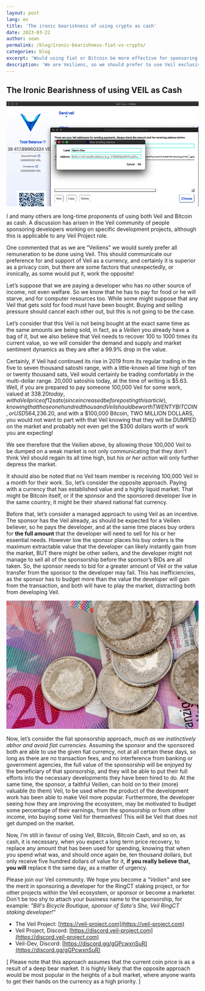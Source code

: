 ```yaml
---
layout: post
lang: en
title: 'The ironic bearishness of using crypto as cash'
date: 2023-03-22
author: sean
permalink: /blog/ironic-bearishness-fiat-vs-crypto/
categories: blog
excerpt: 'Would using fiat or Bitcoin be more effective for sponsoring Veil devs, or use only Veil?'
description: 'We are Veiliens, so we should prefer to use Veil exclusively when paying a developer, right? The ironic bearishness of using Bitcoin as Cash.'
---
```


## The Ironic Bearishness of using VEIL as Cash

![AddAddressForSatoShe](/uploads/sendVeil-AddAddress.jpg)

I and many others are long-time proponents of using both Veil and Bitcoin as cash. A discussion has arisen in the Veil community of people sponsoring developers working on specific development projects, although this is applicable to any Veil Project role.

One commented that as we are “Veiliens” we would surely prefer all remuneration to be done using Veil. This should communicate our preference for and support of Veil as a currency, and certainly it is superior as a privacy coin, but there are some factors that unexpectedly, or ironically, as some would put it, work the opposite!

Let’s suppose that we are paying a developer who has no other source of income, not even welfare. So we know that he has to pay for food or he will starve, and for computer resources too. While some might suppose that any Veil that gets sold for food must have been bought. Buying and selling pressure should cancel each other out, but this is not going to be the case.

Let’s consider that this Veil is not being bought at the exact same time as the same amounts are being sold, in fact, as a _Veilien_ you already have a bag of it, but we also believe that Veil needs to recover 100 to 1000 times its current value, so we will consider the demand and supply and market sentiment dynamics as they are after a 99.9% drop in the value. 

Certainly, if Veil had continued its rise in 2019 from its regular trading in the five to seven thousand satoshi range, with a little-known all time high of ten or twenty thousand sats, Veil would certainly be trading comfortably in the multi-dollar range. 20,000 satoshis today, at the time of writing is $5.63. Well, if you are prepared to pay someone 100,000 Veil for some work, valued at $338.20 today, with a Veil price of 12 sats (since increased before posting this article), knowing that those one hundred thousand Veil should be worth TWENTY BITCOIN, or USD$564,236.20, and with a $100,000 Bitcoin, TWO MILLION DOLLARS, you would not want to part with that Veil knowing that they will be DUMPED on the market and probably not even get the $300 dollars worth of work you are expecting!

We see therefore that the Veilien above, by allowing those 100,000 Veil to be dumped on a weak market is not only communicating that they don’t think Veil should regain its all time high, but _his or her action_ will only further depress the market.

It should also be noted that no Veil team member is receiving 100,000 Veil in a month for their work. So, let’s consider the opposite approach. Paying with a currency that has established value and a highly liquid market. That might be Bitcoin itself, or if the sponsor and the sponsored developer live in the same country, it might be their shared national fiat currency.

Before that, let’s consider a managed approach to using Veil as an incentive. The sponsor has the Veil already, as should be expected for a Veilien believer, so he pays the developer, and at the same time places buy orders for **the full amount** that the developer will need to sell for his or her essential needs. However low the sponsor places his buy orders is the maximum extractable value that the developer can likely instantly gain from the market, BUT there might be other sellers, and the developer might not manage to sell all of the sponsorship before the sponsor’s BIDs are all taken. So, the sponsor needs to bid for a greater amount of Veil or the value transfer from the sponsor to the developer may fail. This has inefficiencies, as the sponsor has to budget more than the value the developer will gain from the transaction, and both will have to play the market, distracting both from developing Veil.

![Fiat](/uploads/money-paper-material-circle-cash-currency-exchange-swiss-francs-479162.jpg)

Now, let’s consider the fiat sponsorship approach, _much as we instinctively abhor and avoid fiat currencies._ Assuming the sponsor and the sponsored both are able to use the given fiat currency, not at all certain these days, so long as there are no transaction fees, and no interference from banking or government agencies, the full value of the sponsorship will be enjoyed by the beneficiary of that sponsorship, and they will be able to put their full efforts into the necessary developments they have been hired to do. At the same time, the sponsor, a faithful Veilien, can hold on to their (more) valuable (to them) Veil, to be used when the product of the development work has been able to make Veil more popular. Furthermore, the developer seeing how they are improving the ecosystem, may be motivated to budget some percentage of their earnings, from the sponsorship or from other income, into buying some Veil for themselves! This will be Veil that does not get dumped on the market.

Now, I’m still in favour of using Veil, Bitcoin, Bitcoin Cash, and so on, as cash, it is necessary, when you expect a long term price recovery, to replace any amount that has been used for spending, knowing that when you spend what was, and should once again be, ten thousand dollars, but only receive five hundred dollars of value for it, **if you really believe that, you will** replace it the same day, as a matter of urgency.

Please join our Veil community. We hope you become a _"Veilien"_ and see the merit in sponsoring a developer for the RingCT staking project, or for other projects within the Veil ecosystem, or sponsor or become a marketer. Don't be too shy to attach your business name to the sponsorship, for example: _"Bill's Bicycle Boutique, sponsor of Sato's She, Veil RingCT staking developer!"_

- The Veil Project: [https://veil-project.com](https://veil-project.com)
- Veil Project, Discord: [https://discord.veil-project.com](https://discord.veil-project.com)
- Veil-Dev, Discord:  [https://discord.gg/gGPcwxnSuR](https://discord.gg/gGPcwxnSuR)

[ Please note that this approach assumes that the current coin price is as a result of a deep bear market. It is highly likely that the opposite approach would be most popular in the heights of a bull market, where anyone wants to get their hands on the currency as a high priority. ]